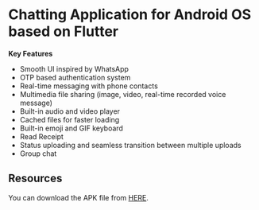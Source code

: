 # Chatting Application for Android OS based on Flutter
**Key Features**
<ul>
  <li>Smooth UI inspired by WhatsApp</li>
  <li>OTP based authentication system</li>
  <li>Real-time messaging with phone contacts</li>
  <li>Multimedia file sharing (image, video, real-time recorded voice message) </li>
  <li>Built-in audio and video player</li>
  <li>Cached files for faster loading</li>
  <li>Built-in emoji and GIF keyboard</li>
  <li>Read Receipt</li>
  <li>Status uploading and seamless transition between multiple uploads</li>
  <li>Group chat</li>
</ul>

## Resources
You can download the APK file from [HERE](https://drive.google.com/file/d/1mVjsuFW9XfP-nmbUzBt_12nM1S-x2wbU/view?usp=drivesdk).

